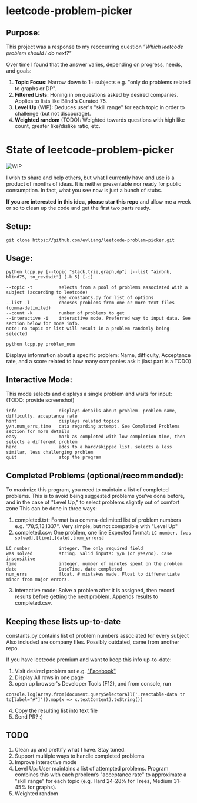 # leetcode-problem-picker

## Purpose:
This project was a response to my reoccurring question *"Which leetcode problem should I do next?"*

Over time I found that the answer varies, depending on progress, needs, and goals:
1. **Topic Focus**: Narrow down to 1+ subjects e.g. "only do problems related to graphs or DP".
2. **Filtered Lists**: Honing in on questions asked by desired companies. Applies to lists like Blind's Curated 75.
3. **Level Up** (WIP): Deduces user's "skill range" for each topic in order to challenge (but not discourage).
4. **Weighted random** (TODO): Weighted towards questions with high like count, greater like/dislike ratio, etc.

# State of leetcode-problem-picker
![WIP](https://i.ibb.co/BcSX334/WIP.png)

I wish to share and help others, but what I currently have and use is a product of months of ideas. It is neither presentable nor ready for public consumption. In fact, what you see now is just a bunch of stubs.

**If you are interested in this idea, please star this repo** and allow me a week or so to clean up the code and get the first two parts ready.

## Setup:
```git clone https://github.com/evliang/leetcode-problem-picker.git```

## Usage:
```python lcpp.py [--topic "stack,trie,graph,dp"] [--list "airbnb, blind75, to_revisit"] [-k 5] [-i]```

```
--topic -t          selects from a pool of problems associated with a subject (according to leetcode)
                    see constants.py for list of options
--list -l           chooses problems from one or more text files (comma-delimited)
--count -k          number of problems to get
--interactive -i    interactive mode. Preferred way to input data. See section below for more info.
note: no topic or list will result in a problem randomly being selected
```

```python lcpp.py problem_num```

Displays information about a specific problem: Name, difficulty, Acceptance rate, and a score related to how many companies ask it (last part is a TODO)

## Interactive Mode:
This mode selects and displays a single problem and waits for input:
(TODO: provide screenshot)

```
info                displays details about problem. problem name, difficulty, acceptance rate
hint                displays related topics
y/n,num_errs,time   data regarding attempt. See Completed Problems section for more details
easy                mark as completed with low completion time, then selects a different problem
hard                adds to a hard/skipped list. selects a less similar, less challenging problem
quit                stop the program
```

## Completed Problems (optional/recommended):
To maximize this program, you need to maintain a list of completed problems. This is to avoid being suggested problems you’ve done before, and in the case of "Level Up," to select problems slightly out of comfort zone
This can be done in three ways:
1. completed.txt: Format is a comma-delimited list of problem numbers e.g. "78,5,13,1337". Very simple, but not compatible with "Level Up"
2. completed.csv: One problem, one line
Expected format: ```LC number, [was solved],[time],[date],[num_errors]```
```
LC number           integer. The only required field
was solved          string. valid inputs: y/n (or yes/no). case insensitive
time                integer. number of minutes spent on the problem
date                DateTime. date completed
num_errs            float. # mistakes made. Float to differentiate minor from major errors.
```
3. interactive mode: Solve a problem after it is assigned, then record results before getting the next problem. Appends results to completed.csv.

## Keeping these lists up-to-date
constants.py contains list of problem numbers associated for every subject
Also included are company files. Possibly outdated, came from another repo.

If you have leetcode premium and want to keep this info up-to-date:
1. Visit desired problem set e.g. ["Facebook"](https://leetcode.com/company/facebook/)
2. Display All rows in one page
3. open up browser's Developer Tools (F12), and from console, run

```console.log(Array.from(document.querySelectorAll('.reactable-data tr td[label="#"]')).map(x => x.textContent).toString())```

4. Copy the resulting list into text file
5. Send PR? :)

## TODO

1. Clean up and prettify what I have. Stay tuned.
2. Support multiple ways to handle completed problems
3. Improve interactive mode
4. Level Up: User maintains a list of attempted problems. Program combines this with each problem’s "acceptance rate" to approximate a "skill range" for each topic (e.g. Hard 24-28% for Trees, Medium 31-45% for graphs).
5. Weighted random